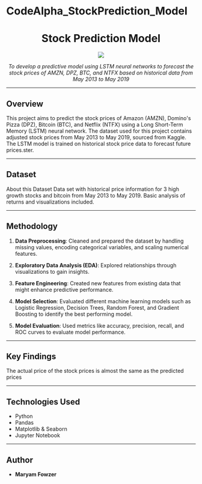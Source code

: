 # CodeAlpha_StockPrediction_Model
<h1 align="center"> Stock Prediction  Model </h1>

<p align="center">
  <img src="https://s28126.pcdn.co/blogs/ask-experian/wp-content/uploads/what-are-different-types-of-stocks.jpg.optimal.jpg"/>
</p>

<p align="center">
  <em> To develop a predictive model using LSTM neural networks to forecast the stock prices of AMZN, DPZ, BTC, and NTFX based on historical data from May 2013 to May 2019 </em>
</p>

---

## Overview

This project aims to predict the stock prices of Amazon (AMZN), Domino's Pizza (DPZ), Bitcoin (BTC), and Netflix (NTFX) using a Long Short-Term Memory (LSTM) neural network. The dataset used for this project contains adjusted stock prices from May 2013 to May 2019, sourced from Kaggle. The LSTM model is trained on historical stock price data to forecast future prices.ster.

---

## Dataset

About this Dataset
Data set with historical price information for 3 high growth stocks and bitcoin from May 2013 to May 2019. Basic analysis of returns and visualizations included.

---

## Methodology

1. **Data Preprocessing**: Cleaned and prepared the dataset by handling missing values, encoding categorical variables, and scaling numerical features.

2. **Exploratory Data Analysis (EDA)**: Explored relationships through visualizations to gain insights.

3. **Feature Engineering**: Created new features from existing data that might enhance predictive performance.

4. **Model Selection**: Evaluated different machine learning models such as Logistic Regression, Decision Trees, Random Forest, and Gradient Boosting to identify the best performing model.

5. **Model Evaluation**: Used metrics like accuracy, precision, recall, and ROC curves to evaluate model performance.

---

## Key Findings

The actual price of the stock prices is almost the same as the predicted prices

---

## Technologies Used

- Python
- Pandas
- Matplotlib & Seaborn
- Jupyter Notebook

---

## Author

- **Maryam Fowzer** 
